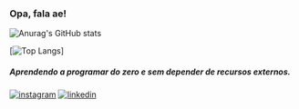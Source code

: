 ### Opa, fala ae!

![Anurag's GitHub stats](https://github-readme-stats.vercel.app/api?username=Tieel&show_icons=true&theme=radical)

[![Top Langs](https://github-readme-stats.vercel.app/api/top-langs/?username=Tieel&hide_progress=true)]

##### Aprendendo a programar do zero e sem depender de recursos externos.
[![instagram](https://img.shields.io/badge/Instagram-E4405F?style=for-the-badge&logo=instagram&logoColor=white)](https://www.instagram.com/yohh.am/)
[![linkedin](https://img.shields.io/badge/LinkedIn-0077B5?style=for-the-badge&logo=linkedin&logoColor=white)](https://www.linkedin.com/in/tiel-yoham-29a767277/)
